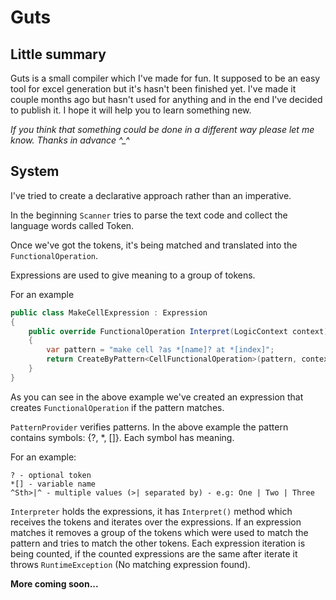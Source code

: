 # Guts

## Little summary

Guts is a small compiler which I've made for fun. It supposed to be an easy tool for excel generation but it's hasn't
been finished yet. I've made it couple months ago but hasn't used for anything and in the end I've decided to publish
it. I hope it will help you to learn something new.

*If you think that something could be done in a different way please let me know. Thanks in advance ^_^*

## System

I've tried to create a declarative approach rather than an imperative.

In the beginning `Scanner` tries to parse the text code and collect the language words called Token.

Once we've got the tokens, it's being matched and translated into the `FunctionalOperation`.

Expressions are used to give meaning to a group of tokens.

For an example

```c#
public class MakeCellExpression : Expression
{
    public override FunctionalOperation Interpret(LogicContext context)
    {
        var pattern = "make cell ?as *[name]? at *[index]";
        return CreateByPattern<CellFunctionalOperation>(pattern, context);
    }
}
```

As you can see in the above example we've created an expression that creates `FunctionalOperation` if the pattern matches.

`PatternProvider` verifies patterns. In the above example the pattern contains symbols: {?, *, []}.
Each symbol has meaning.

For an example:
```
? - optional token
*[] - variable name
^Sth>|^ - multiple values (>| separated by) - e.g: One | Two | Three
```

`Interpreter` holds the expressions, it has `Interpret()` method which receives the tokens and iterates over the expressions.
If an expression matches it removes a group of the tokens which were used to match the pattern and tries to match the other tokens.
Each expression iteration is being counted, if the counted expressions are the same after iterate it throws `RuntimeException` (No matching expression found).

**More coming soon...**